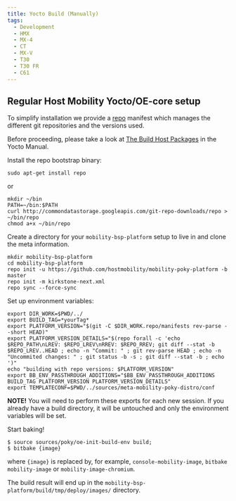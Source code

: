 ```yaml
---
title: Yocto Build (Manually)
tags:
  - Development
  - HMX
  - MX-4
  - CT
  - MX-V
  - T30
  - T30 FR
  - C61
---
```


## Regular Host Mobility Yocto/OE-core setup

To simplify installation we provide a [repo](http://code.google.com/p/git-repo) manifest which manages the different git repositories
and the versions used.

Before proceeding, please take a look at [The Build Host Packages](http://www.yoctoproject.org/docs/2.3/mega-manual/mega-manual.html#packages) in the Yocto Manual.

Install the repo bootstrap binary:

```
sudo apt-get install repo
```

or

```
mkdir ~/bin
PATH=~/bin:$PATH
curl http://commondatastorage.googleapis.com/git-repo-downloads/repo > ~/bin/repo
chmod a+x ~/bin/repo
```

Create a directory for your `mobility-bsp-platform` setup to live in and clone the meta information.
```
mkdir mobility-bsp-platform
cd mobility-bsp-platform
repo init -u https://github.com/hostmobility/mobility-poky-platform -b master
repo init -m kirkstone-next.xml
repo sync --force-sync
```

Set up environment variables:
```
export DIR_WORK=$PWD/../
export BUILD_TAG=*yourTag*
export PLATFORM_VERSION="$(git -C $DIR_WORK.repo/manifests rev-parse --short HEAD)"
export PLATFORM_VERSION_DETAILS="$(repo forall -c 'echo $REPO_PATH\nLREV: $REPO_LREV\nRREV: $REPO_RREV; git diff --stat -b $REPO_LREV..HEAD ; echo -n "Commit: " ; git rev-parse HEAD ; echo -n "Uncommited changes: " ; git status -b -s ; git diff --stat -b ; echo ')"
echo "building with repo versions: $PLATFORM_VERSION"
export BB_ENV_PASSTHROUGH_ADDITIONS="$BB_ENV_PASSTHROUGH_ADDITIONS BUILD_TAG PLATFORM_VERSION PLATFORM_VERSION_DETAILS"
export TEMPLATECONF=$PWD/../sources/meta-mobility-poky-distro/conf
```
**NOTE!** You will need to perform these exports for each new session. If you already have
a build directory, it will be untouched and only the environment variables will be set.

Start baking!
```
$ source sources/poky/oe-init-build-env build;
$ bitbake {image}
```

where `{image}` is replaced by, for example, `console-mobility-image`, `bitbake mobility-image` or `mobility-image-chromium`.

The build result will end up in the `mobility-bsp-platform/build/tmp/deploy/images/` directory.



